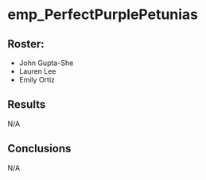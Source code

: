 # emp_PerfectPurplePetunias

## Roster: 
* John Gupta-She
* Lauren Lee
* Emily Ortiz

## Results
N/A

## Conclusions
N/A
